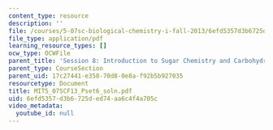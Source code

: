 ```yaml
---
content_type: resource
description: ''
file: /courses/5-07sc-biological-chemistry-i-fall-2013/6efd5357d3b6725ded74aa6c4f4a705c_MIT5_07SCF13_Pset6_soln.pdf
file_type: application/pdf
learning_resource_types: []
ocw_type: OCWFile
parent_title: 'Session 8: Introduction to Sugar Chemistry and Carbohydrate Catabolism'
parent_type: CourseSection
parent_uid: 17c27441-e358-70d8-0e8a-f92b5b927035
resourcetype: Document
title: MIT5_07SCF13_Pset6_soln.pdf
uid: 6efd5357-d3b6-725d-ed74-aa6c4f4a705c
video_metadata:
  youtube_id: null
---
```

